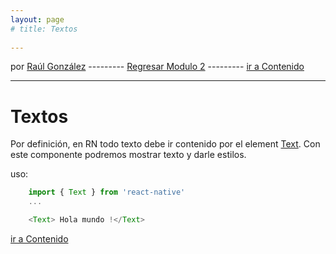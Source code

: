 ```yaml
---
layout: page
# title: Textos
 
---
```


por [Raúl González](https://twitter.com/soyraulgonzalez)  ---------   [Regresar Modulo 2](/modulo-dos.html) ---------   [ir a Contenido](/contenido.html)

---
# Textos

Por definición, en RN todo texto debe ir contenido por el element [Text](https://reactnative.dev/docs/text). Con este componente podremos mostrar texto y darle estilos.

uso:

```js
    import { Text } from 'react-native'
    ...

    <Text> Hola mundo !</Text>

```
[ir a Contenido](/contenido.html)